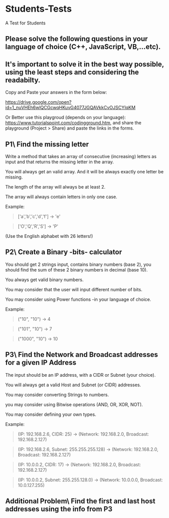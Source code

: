 # Students-Tests
A Test for Students

## Please solve the following questions in your language of choice (C++, JavaScript, VB,...etc).

## It's important to solve it in the best way possible, using the least steps and considering the readabilty.

Copy and Paste your answers in the form below:

https://drive.google.com/open?id=1_nuVHEh6wlQCGcwqHKuvG4077JGQAVkkCvOJSCYIqKM

Or Better use this playgroud (depends on your language): https://www.tutorialspoint.com/codingground.htm, and share the playground (Project > Share) and paste the links in the forms.

## P1\ Find the missing letter

Write a method that takes an array of consecutive (increasing) letters as input and that returns the missing letter in the array.

You will always get an valid array. And it will be always exactly one letter be missing.

The length of the array will always be at least 2.

The array will always contain letters in only one case.


Example:

> ['a','b','c','d','f'] -> 'e'

> ['O','Q','R','S'] -> 'P'

(Use the English alphabet with 26 letters!)


## P2\ Create a Binary -bits- calculator

You should get 2 strings input, contains binary numbers (base 2), you should find the sum of these 2 binary numbers in decimal (base 10).

You always get valid binary numbers.


You may consider that the user will input different number of bits.

You may consider using Power functions -in your language of choice.

Example:
> ("10", "10") -> 4

> ("101", "10") -> 7

> ("1000", "10") -> 10


## P3\ Find the Network and Broadcast addresses for a given IP Address

The input should be an IP address, with a CIDR or Subnet (your choice).

You will always get a valid Host and Subnet (or CIDR) addresses.

You may consider converting Strings to numbers.

you may consider using Bitwise operations (AND, OR, XOR, NOT).

You may consider defining your own types.

Example:

> (IP: 192.168.2.6, CIDR: 25) -> (Network: 192.168.2.0, Broadcast: 192.168.2.127)

> (IP: 192.168.2.6, Subnet: 255.255.255.128) -> (Network: 192.168.2.0, Broadcast: 192.168.2.127)

> (IP: 10.0.0.2, CIDR: 17) -> (Network: 192.168.2.0, Broadcast: 192.168.2.127)

> (IP: 10.0.0.2, Subnet: 255.255.128.0) -> (Network: 10.0.0.0, Broadcast: 10.0.127.255)

## Additional Problem\ Find the first and last host addresses using the info from P3
